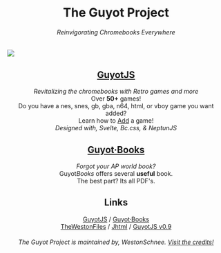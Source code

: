 <h1 align="center">The Guyot Project</h1>
<h6 align="center">Reinvigorating Chromebooks Everywhere</h6>
<img src="https://guyotjs.github.io/duckclear.png"/>
<h2 align="center"><a href="https://guyotjs.github.io">GuyotJS</a></h2>
<p align="center">
<em>Revitalizing the chromebooks with Retro games and more</em><br/>
Over <b>50+</b> games!<br/>
Do you have a nes, snes, gb, gba, n64, html, or vboy game you want added?<br/>
Learn how to <a href="https://github.com/guyotJs/Emulator-creation">Add</a> a game!<br/>
<em>Designed with, Svelte, Bc.css, & NeptunJS</em>
</p>
<h2 align="center"><a href="https://guyotjs.github.io/books">Guyot·Books</a></h2>
<p align="center">
<em>Forgot your AP world book?</em><br/>
Guyot<em>Books</em> offers several <b>useful</b> book.<br/>
The best part? Its all PDF's. 
</p>
<h2 align="center">Links</h2>
<p align="center">
  <a href="https://guyotjs.github.io">GuyotJS</a> / 
  <a href="https://guyotjs.github.io/books">Guyot·Books</a><br/>
  <a href="https://github.com/guyotJs/twf/">TheWestonFiles</a> / 
  <a href="https://guyotjs.github.io/Jhtml/">Jhtml</a> / 
  <a href="https://guyotjs.github.io/original">GuyotJS v0.9</a>
  <h6 align="center">The Guyot Project is maintained by, WestonSchnee. <a href="https://guyotjs.github.io/credits">Visit the credits!</a></h6>
</p>
